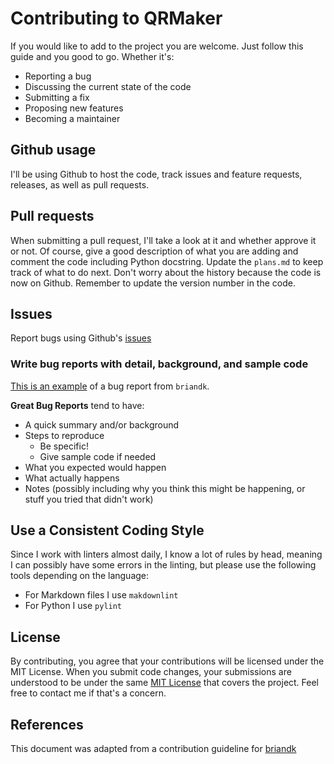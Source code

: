 # Contributing to QRMaker

If you would like to add to the project you are welcome.
Just follow this guide and you good to go.
Whether it's:

- Reporting a bug
- Discussing the current state of the code
- Submitting a fix
- Proposing new features
- Becoming a maintainer

## Github usage

I'll be using Github to host the code, track issues and feature requests,
releases, as well as pull requests.

## Pull requests

When submitting a pull request, I'll take a look at it and whether
approve it or not. Of course, give a good description of what you are adding
and comment the code including Python docstring. Update the `plans.md` to
keep track of what to do next. Don't worry about the history because
the code is now on Github. Remember to update the version number in the code.

## Issues

Report bugs using Github's [issues](https://github.com/xptm1219/qr_maker/issues)

### Write bug reports with detail, background, and sample code

[This is an example](http://stackoverflow.com/q/12488905/180626) of a bug
report from `briandk`.

**Great Bug Reports** tend to have:

- A quick summary and/or background
- Steps to reproduce
  - Be specific!
  - Give sample code if needed
- What you expected would happen
- What actually happens
- Notes (possibly including why you think this might be happening, or stuff
  you tried that didn't work)

## Use a Consistent Coding Style

Since I work with linters almost daily, I know a lot of rules by head, meaning
I can possibly have some errors in the linting, but please use the following
tools depending on the language:

- For Markdown files I use `makdownlint`
- For Python I use `pylint`

## License

By contributing, you agree that your contributions will be licensed under
the MIT License.
When you submit code changes, your submissions are understood
to be under the same [MIT License](http://choosealicense.com/licenses/mit/)
that covers the project. Feel free to contact me if that's a concern.

## References

This document was adapted from a contribution guideline for [briandk](https://gist.github.com/briandk/3d2e8b3ec8daf5a27a62)
